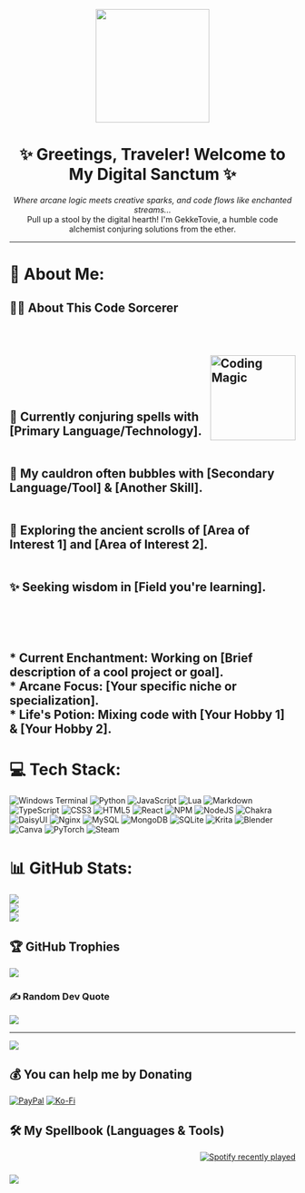 <p align="center">
  <img src="https://media.giphy.com/media/3oKIPuIDwzDTU6tjoQ/giphy.gif" width="200" />
  </p>

<h1 align="center">✨ Greetings, Traveler! Welcome to My Digital Sanctum ✨</h1>

<p align="center">
  <i>Where arcane logic meets creative sparks, and code flows like enchanted streams...</i>
  <br />
  Pull up a stool by the digital hearth! I'm GekkeTovie, a humble code alchemist conjuring solutions from the ether.
</p>

---
# 💫 About Me:
## 🧙‍♂️ About This Code Sorcerer<br><br><p align="left"><br>  <img align="right" src="https://media.giphy.com/media/LmNwrBhejkK9Ebz570/giphy.gif" width="150" alt="Coding Magic"><br>  </p><br><br>🔮 Currently conjuring spells with **[Primary Language/Technology]**.<br><br><br>🧪 My cauldron often bubbles with **[Secondary Language/Tool]** & **[Another Skill]**.<br><br><br>📜 Exploring the ancient scrolls of **[Area of Interest 1]** and **[Area of Interest 2]**.<br><br><br>✨ Seeking wisdom in **[Field you're learning]**.<br><br><br><br><br>* **Current Enchantment:** Working on [Brief description of a cool project or goal].<br>* **Arcane Focus:** [Your specific niche or specialization].<br>* **Life's Potion:** Mixing code with [Your Hobby 1] & [Your Hobby 2].<br>


# 💻 Tech Stack:
![Windows Terminal](https://img.shields.io/badge/Windows%20Terminal-%234D4D4D.svg?style=for-the-badge&logo=windows-terminal&logoColor=white) ![Python](https://img.shields.io/badge/python-3670A0?style=for-the-badge&logo=python&logoColor=ffdd54) ![JavaScript](https://img.shields.io/badge/javascript-%23323330.svg?style=for-the-badge&logo=javascript&logoColor=%23F7DF1E) ![Lua](https://img.shields.io/badge/lua-%232C2D72.svg?style=for-the-badge&logo=lua&logoColor=white) ![Markdown](https://img.shields.io/badge/markdown-%23000000.svg?style=for-the-badge&logo=markdown&logoColor=white) ![TypeScript](https://img.shields.io/badge/typescript-%23007ACC.svg?style=for-the-badge&logo=typescript&logoColor=white) ![CSS3](https://img.shields.io/badge/css3-%231572B6.svg?style=for-the-badge&logo=css3&logoColor=white) ![HTML5](https://img.shields.io/badge/html5-%23E34F26.svg?style=for-the-badge&logo=html5&logoColor=white) ![React](https://img.shields.io/badge/react-%2320232a.svg?style=for-the-badge&logo=react&logoColor=%2361DAFB) ![NPM](https://img.shields.io/badge/NPM-%23CB3837.svg?style=for-the-badge&logo=npm&logoColor=white) ![NodeJS](https://img.shields.io/badge/node.js-6DA55F?style=for-the-badge&logo=node.js&logoColor=white) ![Chakra](https://img.shields.io/badge/chakra-%234ED1C5.svg?style=for-the-badge&logo=chakraui&logoColor=white) ![DaisyUI](https://img.shields.io/badge/daisyui-5A0EF8?style=for-the-badge&logo=daisyui&logoColor=white) ![Nginx](https://img.shields.io/badge/nginx-%23009639.svg?style=for-the-badge&logo=nginx&logoColor=white) ![MySQL](https://img.shields.io/badge/mysql-4479A1.svg?style=for-the-badge&logo=mysql&logoColor=white) ![MongoDB](https://img.shields.io/badge/MongoDB-%234ea94b.svg?style=for-the-badge&logo=mongodb&logoColor=white) ![SQLite](https://img.shields.io/badge/sqlite-%2307405e.svg?style=for-the-badge&logo=sqlite&logoColor=white) ![Krita](https://img.shields.io/badge/Krita-203759?style=for-the-badge&logo=krita&logoColor=EEF37B) ![Blender](https://img.shields.io/badge/blender-%23F5792A.svg?style=for-the-badge&logo=blender&logoColor=white) ![Canva](https://img.shields.io/badge/Canva-%2300C4CC.svg?style=for-the-badge&logo=Canva&logoColor=white) ![PyTorch](https://img.shields.io/badge/PyTorch-%23EE4C2C.svg?style=for-the-badge&logo=PyTorch&logoColor=white) ![Steam](https://img.shields.io/badge/steam-%23000000.svg?style=for-the-badge&logo=steam&logoColor=white)
# 📊 GitHub Stats:
![](https://github-readme-stats.vercel.app/api?username=GekkeTovie&theme=dark&hide_border=false&include_all_commits=true&count_private=true)<br/>
![](https://nirzak-streak-stats.vercel.app/?user=GekkeTovie&theme=dark&hide_border=false)<br/>
![](https://github-readme-stats.vercel.app/api/top-langs/?username=GekkeTovie&theme=dark&hide_border=false&include_all_commits=true&count_private=true&layout=compact)

## 🏆 GitHub Trophies
![](https://github-profile-trophy.vercel.app/?username=GekkeTovie&theme=monokai&no-frame=false&no-bg=false&margin-w=4)

### ✍️ Random Dev Quote
![](https://quotes-github-readme.vercel.app/api?type=horizontal&theme=gruvbox)

---
[![](https://visitcount.itsvg.in/api?id=GekkeTovie&icon=3&color=4)](https://visitcount.itsvg.in)

  ## 💰 You can help me by Donating
  [![PayPal](https://img.shields.io/badge/PayPal-00457C?style=for-the-badge&logo=paypal&logoColor=white)](https://paypal.me/GekkeTovie) [![Ko-Fi](https://img.shields.io/badge/Ko--fi-F16061?style=for-the-badge&logo=ko-fi&logoColor=white)](https://ko-fi.com/GekkeTovie) 

  
<!-- Proudly created with GPRM ( https://gprm.itsvg.in ) -->
## 🛠️ My Spellbook (Languages & Tools)

<div align="right">
  <a href="https://open.spotify.com/user/z7mxk1p4j0b10b9hzevfrjc1y">
    <img src="https://spotify-recently-played-readme.vercel.app/api?user=z7mxk1p4j0b10b9hzevfrjc1y&count=5" alt="Spotify recently played"  />
  </a>
</div>

###

<img align="left" src="https://profile-counter.glitch.me/GekkeTovie/count.svg?"  />

###
